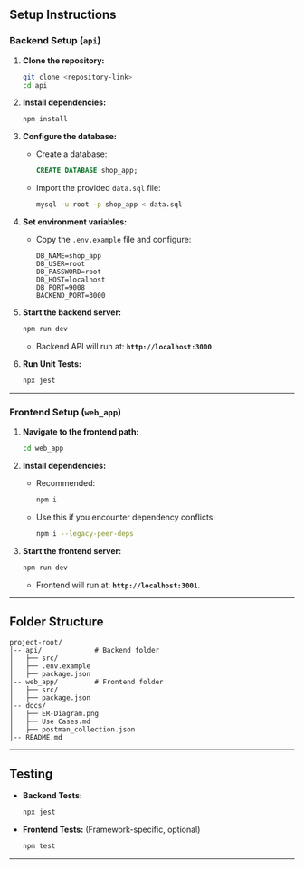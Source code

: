 

## **Setup Instructions**

### **Backend Setup** (`api`)
1. **Clone the repository:**
   ```bash
   git clone <repository-link>
   cd api
   ```

2. **Install dependencies:**
   ```bash
   npm install
   ```

3. **Configure the database:**
   - Create a database:
     ```sql
     CREATE DATABASE shop_app;
     ```
   - Import the provided `data.sql` file:
     ```bash
     mysql -u root -p shop_app < data.sql
     ```

4. **Set environment variables:**
   - Copy the `.env.example` file and configure:
     ```
     DB_NAME=shop_app
     DB_USER=root
     DB_PASSWORD=root
     DB_HOST=localhost
     DB_PORT=9008
     BACKEND_PORT=3000
     ```

5. **Start the backend server:**
   ```bash
   npm run dev
   ```
   - Backend API will run at: **`http://localhost:3000`**

6. **Run Unit Tests:**
   ```bash
   npx jest
   ```

---

### **Frontend Setup** (`web_app`)
1. **Navigate to the frontend path:**
   ```bash
   cd web_app
   ```

2. **Install dependencies:**
   - Recommended:
     ```bash
     npm i
     ```
   - Use this if you encounter dependency conflicts:
     ```bash
     npm i --legacy-peer-deps
     ```

3. **Start the frontend server:**
   ```bash
   npm run dev
   ```
   - Frontend will run at: **`http://localhost:3001`**.

---

## **Folder Structure**
```
project-root/
│-- api/             # Backend folder
│   ├── src/
│   ├── .env.example
│   ├── package.json
│-- web_app/         # Frontend folder
│   ├── src/
│   ├── package.json
│-- docs/
│   ├── ER-Diagram.png
│   ├── Use Cases.md
│   ├── postman_collection.json
│-- README.md
```

---

## **Testing**
- **Backend Tests:**
   ```bash
   npx jest
   ```
- **Frontend Tests:** (Framework-specific, optional)  
   ```bash
   npm test
   ```

---

